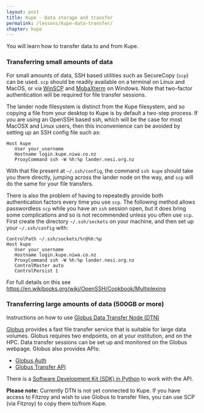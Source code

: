 ```yaml
---
layout: post
title: Kupe - Data storage and transfer
permalink: /lessons/kupe-data-transfer/
chapter: kupe
---
```


You will learn how to transfer data to and from Kupe.

### Transferring small amounts of data

For small amounts of data, SSH based utilities such as SecureCopy (`scp`) can be used. `scp` should be readily available on a terminal on Linux and MacOS, or via [WinSCP](https://winscp.net/eng/download.php) and [MobaXterm](https://mobaxterm.mobatek.net) on Windows. Note that two-factor authentication will be required for file transfer sessions.

The lander node filesystem is distinct from the Kupe filesystem, and so copying a file from your desktop to Kupe is by default a two-step process.  If you are using an OpenSSH based ssh, which will be the case for most MacOSX and Linux users, then this inconvenience can be avoided by setting up an SSH config file such as:
```
Host kupe
   User your_username
   Hostname login.kupe.niwa.co.nz
   ProxyCommand ssh -W %h:%p lander.nesi.org.nz
```
With that file present at `~/.ssh/config`, the command `ssh kupe` should take you there directly, jumping across the lander node on the way, and `scp` will do the same for your file transfers.

There is also the problem of having to repeatedly provide both authentication factors every time you use `scp`.  The following method allows passwordless `scp` while you have an `ssh` session open, but it does bring some complications and so is not recommended unless you often use `scp`.  First create the directory `~/.ssh/sockets` on your machine, and then set up your `~/.ssh/config` with:
```
ControlPath ~/.ssh/sockets/%r@%h:%p
Host kupe
   User your_username
   Hostname login.kupe.niwa.co.nz
   ProxyCommand ssh -W %h:%p lander.nesi.org.nz
   ControlMaster auto
   ControlPersist 1
```

For full details on this see https://en.wikibooks.org/wiki/OpenSSH/Cookbook/Multiplexing

### Transferring large amounts of data (500GB or more)


Instructions on how to use [Globus Data Transfer Node (DTN)](../assets/resources/NeSI_DTN_End_User_Globus_2.00.pdf)

[Globus](https://www.globus.org) provides a fast file transfer service that is suitable for large data volumes. Globus requires two endpoints, on at your institution, and on the HPC. Data transfer sessions can be set up and monitored on the Globus webpage. Globus also provides APIs:

 * [Globus Auth](https://docs.globus.org/api/auth/)
 * [Globus Transfer API](https://docs.globus.org/api/transfer/)

There is a [Software Development Kit (SDK) in Python](http://globus-sdk-python.readthedocs.io/en/latest/) to work with the API.

**Please note:**  Currently DTN is not yet connected to Kupe. If you have access to Fitzroy and wish to use Globus to transfer files, you can use SCP (via Fitzroy) to copy them to/from Kupe.

